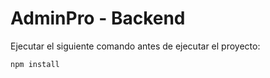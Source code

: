 # AdminPro - Backend

Ejecutar el siguiente comando antes de ejecutar el proyecto:

```
npm install
```
